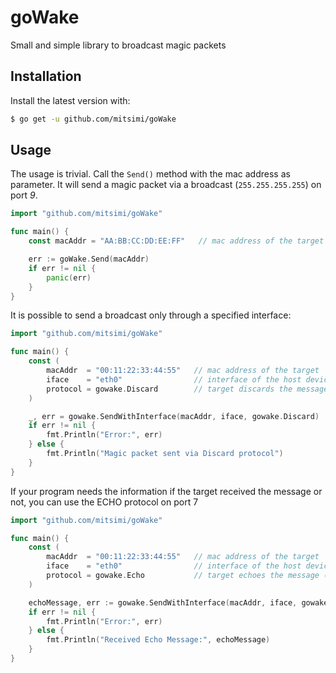 # goWake

Small and simple library to broadcast magic packets

## Installation

Install the latest version with:

```sh
$ go get -u github.com/mitsimi/goWake
```

## Usage

The usage is trivial. Call the `Send()` method with the mac address as parameter. It will send a magic packet via a broadcast (`255.255.255.255`) on port _9_.

```go
import "github.com/mitsimi/goWake"

func main() {
    const macAddr = "AA:BB:CC:DD:EE:FF"   // mac address of the target

    err := goWake.Send(macAddr)
    if err != nil {
        panic(err)
    }
}
```

It is possible to send a broadcast only through a specified interface:

```go
import "github.com/mitsimi/goWake"

func main() {
    const (
        macAddr  = "00:11:22:33:44:55"   // mac address of the target
        iface    = "eth0"                // interface of the host device
        protocol = gowake.Discard        // target discards the message (port 9)
    )

    _, err = gowake.SendWithInterface(macAddr, iface, gowake.Discard)
    if err != nil {
        fmt.Println("Error:", err)
    } else {
        fmt.Println("Magic packet sent via Discard protocol")
    }
}
```

If your program needs the information if the target received the message or not, you can use the ECHO protocol on port 7

```go
import "github.com/mitsimi/goWake"

func main() {
    const (
        macAddr  = "00:11:22:33:44:55"   // mac address of the target
        iface    = "eth0"                // interface of the host device
        protocol = gowake.Echo           // target echoes the message (port 7)
    )

    echoMessage, err := gowake.SendWithInterface(macAddr, iface, gowake.Echo)
    if err != nil {
        fmt.Println("Error:", err)
    } else {
        fmt.Println("Received Echo Message:", echoMessage)
    }
}
```
